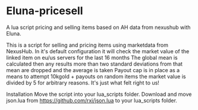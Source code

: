 # Eluna-pricesell
 A lua script pricing and selling items based on AH data from nexushub with Eluna.

 This is a script for selling and pricing items using marketdata from NexusHub.
In it's default configuration it will check the market value of the linked item on eu/us servers for the last 16 months
The global mean is calculated then any results more than two standard deviations from that mean are dropped and the average is taken
Payout cap is in place as a means to attempt 10kgold + payouts on random items
the market value is divided by 5 for arbitrary reasons.  It's just what felt right to us!

Installation
    Move the script into your lua_scripts folder.
    Download and move json.lua from https://github.com/rxi/json.lua to your lua_scripts folder.
